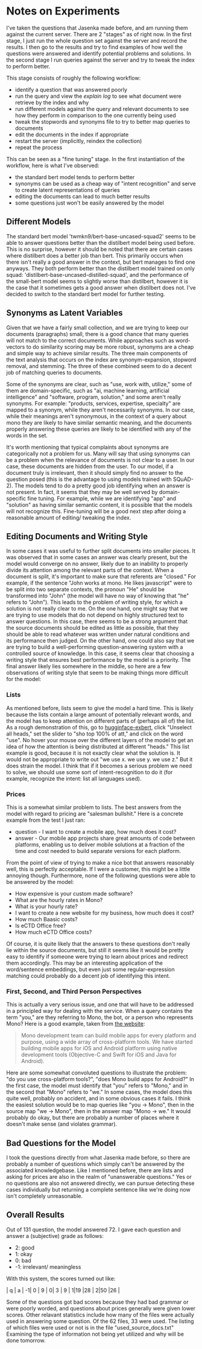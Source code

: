 # Notes on Experiments
I've taken the questions that Jasenka made before, and am running them against the current server.  There are 2 "stages" as of right now.  In the first stage, I just run the whole question set against the server and record the results.  I then go to the results and try to find examples of how well the questions were answered and identify potential problems and solutions.  In the second stage I run queries against the server and try to tweak the index to perform better.  

This stage consists of roughly the following workflow:
* identify a question that was answered poorly
* run the query and view the _explain log_ to see what document were retrieve by the index and why
* run different models against the query and relevant documents to see how they perform in comparison to the one currently being used
* tweak the stopwords and synonyms file to try to better map queries to documents
* edit the documents in the index if appropriate
* restart the server (implicitly, reindex the collection)
* repeat the process

This can be seen as a "fine tuning" stage.  In the first instantiation of the workflow, here is what I've observed:
* the standard bert model tends to perform better
* synonyms can be used as a cheap way of "intent recognition" and serve to create latent representations of queries
* editing the documents can lead to much better results
* some questions just won't be easily answered by the model

## Different Models
The standard bert model 'twmkn9/bert-base-uncased-squad2' seems to be able to answer questions better than the distilbert model being used before.  This is no surprise, however it should be noted that there are certain cases where distilbert does a better job than bert.  This primarily occurs when there isn't really a good answer in the context, but bert manages to find one anyways.  They both perform better than the distilbert model trained on only squad:  'distilbert-base-uncased-distilled-squad', and the performance of the small-bert model seems to slightly worse than distilbert, however it is the case that it sometimes gets a good answer when distilbert does not.  I've decided to switch to the standard bert model for further testing.

## Synonyms as Latent Variables
Given that we have a fairly small collection, and we are trying to keep our documents (paragraphs) small, there is a good chance that many queries will not match to the correct documents.  While approaches such as word-vectors to do similarity scoring may be more robust, synonyms are a cheap and simple way to achieve similar results.  The three main components of the text analysis that occurs on the index are synonym-expansion, stopword removal, and stemming.  The three of these combined seem to do a decent job of matching queries to documents.

Some of the synonyms are clear, such as "use, work with, utilize," some of them are domain-specific, such as "ai, machine learning, artificial intelligence" and "software, program, solution," and some aren't really synonyms.  For example: "products, services, expertise, specialty" are mapped to a synonym, while they aren't necessarily synonyms.  In our case, while their meanings aren't synonymous, in the context of a query about mono they are likely to have similar semantic meaning, and the documents properly answering these queries are likely to be identified with any of the words in the set.

It's worth mentioning that typical complaints about synonyms are categorically not a problem for us.  Many will say that using synonyms can be a problem when the relevance of documents is not clear to a user.  In our case, these documents are hidden from the user.  To our model, if a document truly is irrelevant, then it should simply find no answer to the question posed (this is the advantage to using models trained with SQuAD-2).  The models tend to do a pretty good job identifying when an answer is not present.  In fact, it seems that they may be well served by domain-specific fine tuning.  For example, while we are identifying "app" and "solution" as having similar semantic content, it is possible that the models will not recognize this.  Fine-tuning will be a good next step after doing a reasonable amount of editing/ tweaking the index.

## Editing Documents and Writing Style
In some cases it was useful to further split documents into smaller pieces.  It was observed that in some cases an answer was clearly present, but the model would converge on no answer, likely due to an inability to properly divide its attention among the relevant parts of the context.  When a document is split, it's important to make sure that referents are "closed."  For example, if the sentence "John works at mono.  He likes javascript" were to be split into two separate contexts, the pronoun "He" should be transformed into "John" (the model will have no way of knowing that "he" refers to "John").  This leads to the problem of writing style, for which a solution is not really clear to me.  On the one hand, one might say that we are trying to use models that do not depend on highly structured text to answer questions.  In this case, there seems to be a strong argument that the source documents should be edited as little as possible, that they should be able to read whatever was written under natural conditions and its performance then judged.  On the other hand, one could also say that we are trying to build a well-performing question-answering system with a controlled source of knowledge.  In this case, it seems clear that choosing a writing style that ensures best performance by the model is a priority.  The final answer likely lies somewhere in the middle, so here are a few observations of writing style that seem to be making things more difficult for the model:

### Lists
As mentioned before, lists seem to give the model a hard time.  This is likely because the lists contain a large amount of potentially relevant words, and the model has to keep attention on different parts of (perhaps all of) the list.  As a rough demonstration of this, go to [hugginface-exbert](https://huggingface.co/exbert/?model=distilbert-base-uncased&modelKind=bidirectional&sentence=We%20use%20all%20of%20the%20following%20tools:%20python,%20javascript,%20dotnet,%20computers,%20embedded%20systems,%20angular%20-%20anything%20you%20can%20think%20of!&layer=0&heads=..&threshold=1&tokenInd=22&tokenSide=right&maskInds=..&hideClsSep=true), click "Unselect all heads," set the slider to "sho top 100% of att," and click on the word "use".  No hover your mouse over the different layers of the model to get an idea of how the attention is being distributed at different "heads."  This list example is good, because it is not exactly clear what the solution is.  It would not be appropriate to write out "we use x. we use y.  we use z."  But it does strain the model.  I think that if it becomes a serious problem we need to solve, we should use some sort of intent-recognition to do it (for example, recognize the intent: list all languages used).

### Prices
This is a somewhat similar problem to lists.  The best answers from the model with regard to pricing are "salesman bullshit."  Here is a concrete example from the test I just ran:

* question - I want to create a mobile app, how much does it cost?
* answer - Our mobile app projects share great amounts of code between platforms, enabling us to deliver mobile solutions at a fraction of the time and cost needed to build separate versions for each platform.

From the point of view of trying to make a nice bot that answers reasonably well, this is perfectly acceptable.  If I were a customer, this might be a little annoying though.  Furthermore, none of the following questions were able to be answered by the model:

* How expensive is your custom made software?
* What are the hourly rates in Mono?
* What is your hourly rate?
* I want to create a new website for my business, how much does it cost?
* How much Baasic costs?
* Is eCTD Office free?
* How much eCTD Office costs?

Of course, it is quite likely that the answers to these questions don't really lie within the source documents, but still it seems like it would be pretty easy to identify if someone were trying to learn about prices and redirect them accordingly.  This may be an interesting application of the word/sentence embeddings, but even just some regular-expression matching could probably do a decent job of identifying this intent.

### First, Second, and Third Person Perspectives
This is actually a very serious issue, and one that will have to be addressed in a principled way for dealing with the service.  When a query contains the term "you," are they referring to Mono, the bot, or a person who represents Mono?  Here is a good example, taken from [the website](https://mono.software/technologies/mobile/):

> Mono development team can build mobile apps for every platform and purpose, using a wide array of cross-platform tools.
> We have started building mobile apps for iOS and Android platform using native development tools (Objective-C and Swift for iOS and Java for Android). 

Here are some somewhat convoluted questions to illustrate the problem: "do you use cross-platform tools?", "does Mono build apps for Android?"  In the first case, the model must identify that "you" refers to "Mono," and in the second that "Mono" refers to "we."  In some cases, the model does this quite well, probably on accident, and in some obvious cases it fails.  I think the easiest solution would be to map queries like "you -> Mono", then in the source map "we -> Mono", then in the answer map "Mono -> we."  It would probably do okay, but there are probably a number of places where it doesn't make sense (and violates grammar).

## Bad Questions for the Model
I took the questions directly from what Jasenka made before, so there are probably a number of questions which simply can't be answered by the associated knowledgebase.  Like I mentioned before, there are lists and asking for prices are also in the realm of "unanswerable questions."  Yes or no questions are also not answered directly, we can pursue detecting these cases individually but returning a complete sentence like we're doing now isn't completely unreasonable.

## Overall Results
Out of 131 question, the model answered 72.  I gave each question and answer a (subjective) grade as follows:
* 2: good
* 1: okay
* 0: bad
* -1: irrelevant/ meaningless

With this system, the scores turned out like:

  | q | a |
-1| 0 | 9 |
 0| 3 | 9 |
 1|19 |28 |
 2|50 |26 |

Some of the questions got bad scores because they had bad grammar or were poorly worded, and questions about prices generally were given lower scores.
Other relavant statistics include how many of the files were actually used in answering some question.  Of the 62 files, 33 were used.  The listing of which files were used or not is in the file "used\_source\_docs.txt"  Examining the type of information not being yet utilized and why will be done tomorrow.
